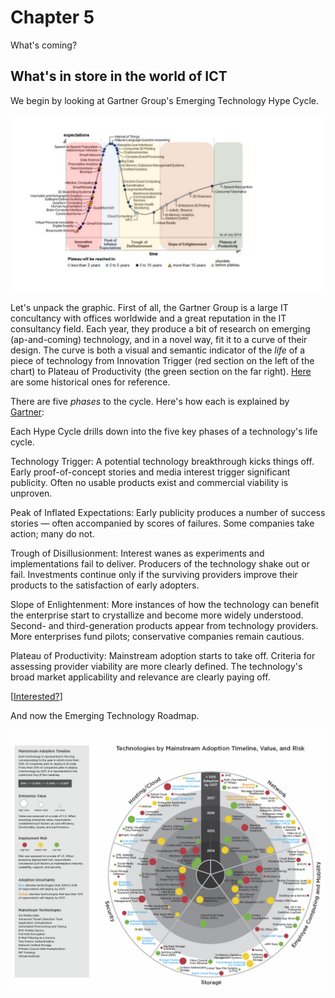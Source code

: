# Chapter 5

What's coming?

## What's in store in the world of ICT

We begin by looking at Gartner Group's Emerging Technology Hype Cycle.

![Gartner Group Emerging Tech Hype Cycle](./Images/hype_cycle_2014.png)

Let's unpack the graphic. First of all, the Gartner Group is a large IT concultancy with offices worldwide and a great reputation in the IT consultancy field. Each year, they produce a bit of research on emerging (ap-and-coming) technology, and in a novel way, fit it to a curve of their design. The curve is both a visual and semantic indicator of the _life_ of a piece of technology from Innovation Trigger (red section on the left of the chart) to Plateau of Productivity (the green section on the far right). [Here](http://www.smartinsights.com/managing-digital-marketing/marketing-innovation/technology-for-innovation-in-marketing/) are some historical ones for reference. 

There are five _phases_ to the cycle. Here's how each is explained by [Gartner](http://www.gartner.com/technology/research/methodologies/hype-cycle.jsp):

Each Hype Cycle drills down into the five key phases of a technology's life cycle.

Technology Trigger: A potential technology breakthrough kicks things off. Early proof-of-concept stories and media interest trigger significant publicity. Often no usable products exist and commercial viability is unproven.

Peak of Inflated Expectations: Early publicity produces a number of success stories — often accompanied by scores of failures. Some companies take action; many do not.

Trough of Disillusionment: Interest wanes as experiments and implementations fail to deliver. Producers of the technology shake out or fail. Investments continue only if the surviving providers improve their products to the satisfaction of early adopters. 

Slope of Enlightenment: More instances of how the technology can benefit the enterprise start to crystallize and become more widely understood. Second- and third-generation products appear from technology providers. More enterprises fund pilots; conservative companies remain cautious.

Plateau of Productivity: Mainstream adoption starts to take off. Criteria for assessing provider viability are more clearly defined. The technology's broad market applicability and relevance are clearly paying off.

[[Interested?](http://www.gartner.com/newsroom/id/2819918)]

And now the Emerging Technology Roadmap. 

![CEB Emerging Tech Roadmap](./Images/emerging_tech_roadmap_2014.png)